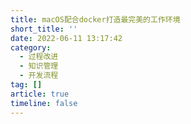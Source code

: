 ```yaml
---
title: macOS配合docker打造最完美的工作环境
short_title: ''
date: 2022-06-11 13:17:42
category:
  - 过程改进
  - 知识管理
  - 开发流程
tag: []
article: true
timeline: false
---
```

